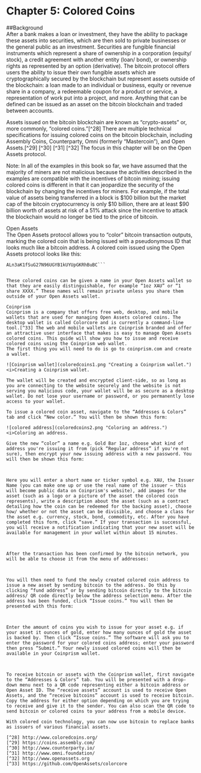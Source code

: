# Chapter 5: Colored Coins

##Background   
After a bank makes a loan or investment, they have the ability to package these assets into securities, which are then sold to private businesses or the general public as an investment. Securities are fungible financial instruments which represent a share of ownership in a corporation (equity/ stock), a credit agreement with another entity (loan/ bond), or ownership rights as represented by an option (derivative). The bitcoin protocol offers users the ability to issue their own fungible assets which are cryptographically secured by the blockchain but represent assets outside of the blockchain: a loan made to an individual or business, equity or revenue share in a company, a redeemable coupon for a product or service, a representation of work put into a project, and more. Anything that can be defined can be issued as an asset on the bitcoin blockchain and traded between accounts.   
 
Assets issued on the bitcoin blockchain are known as “crypto-assets” or, more commonly, “colored coins.”[^28] There are multiple technical specifications for issuing colored coins on the bitcoin blockchain, including Assembly Coins, Counterparty, Omni (formerly “Mastercoin”), and Open  
Assets.[^29] [^30] [^31] [^32] The focus in this chapter will be on the Open Assets protocol.   
 
Note: In all of the examples in this book so far, we have assumed that the majority of miners are not malicious because the activities described in the examples are compatible with the incentives of bitcoin mining; issuing colored coins is different in that it can jeopardize the security of the blockchain by changing the incentives for miners. For example, if the total value of assets being transferred in a block is $100 billion but the market cap of the bitcoin cryptocurrency is only $10 billion, there are at least $90 billion worth of assets at risk of a 51% attack since the incentive to attack the blockchain would no longer be tied to the price of bitcoin.   
 
Open Assets   
The Open Assets protocol allows you to “color” bitcoin transaction outputs, marking the colored coin that is being issued with a pseudonymous ID that looks much like a bitcoin address. A colored coin issued using the Open Assets protocol looks like this:   
 
``` 
ALn3aK1fSuG27N96UGYB1kUYUpGKRhBuBC``` 
   
 
These colored coins can be given a name in your Open Assets wallet so that they are easily distinguishable, for example “1oz XAU” or “1 share XXXX.” These names will remain private unless you share them outside of your Open Assets wallet.   
 
Coinprism   
Coinprism is a company that offers free web, desktop, and mobile wallets that are used for managing Open Assets colored coins. The desktop wallet is called Colorcore and is currently a command-line tool.[^33] The web and mobile wallets are Coinprism branded and offer an attractive user interface that makes is easy to manage Open Assets colored coins. This guide will show you how to issue and receive colored coins using the Coinprism web wallet.  
The first thing you will need to do is go to coinprism.com and create a wallet.   
 
![Coinprism wallet](coloredcoins1.png "Creating a Coinprism wallet.")  
<i>Creating a Coinprism wallet.  
 
The wallet will be created and encrypted client-side, so as long as you are connecting to the website securely and the website is not serving you malicious code, your wallet will be as secure as a desktop wallet. Do not lose your username or password, or you permanently lose access to your wallet.  

To issue a colored coin asset, navigate to the “Addresses & Colors” tab and click “New color.” You will then be shown this form:  
 
![colored address](coloredcoins2.png "Coloring an address.")  
<i>Coloring an address.  
 
Give the new “color” a name e.g. Gold Bar 1oz, choose what kind of address you're issuing it from (pick “Regular address” if you're not sure), then encrypt your new issuing address with a new password. You will then be shown this form: 
 
 
 
Here you will enter a short name or ticker symbol e.g. XAU, the Issuer Name (you can make one up or use the real name of the issuer – this will become public data on Coinprism's website), add images for the asset (such as a logo or a picture of the asset the colored coin represents), write a description about the asset (such as a contract detailing how the coin can be redeemed for the backing asset), choose how/ whether or not the asset can be divisible, and choose a class for the asset e.g. currency, stock, bond, commodity, etc. After you have completed this form, click “save.” If your transaction is successful, you will receive a notification indicating that your new asset will be available for management in your wallet within about 15 minutes.  
 
 
 
After the transaction has been confirmed by the bitcoin network, you will be able to choose it from the menu of addresses: 
 
 
 
You will then need to fund the newly created colored coin address to issue a new asset by sending bitcoin to the address. Do this by clicking “fund address” or by sending bitcoin directly to the bitcoin address/ QR code directly below the address selection menu. After the address has been funded, click “Issue coins.” You will then be presented with this form: 
 
 
 
Enter the amount of coins you wish to issue for your asset e.g. if your asset it ounces of gold, enter how many ounces of gold the asset is backed by. Then click “Issue coins.” The software will ask you to enter the password for your colored coins address; enter your password then press “Submit.” Your newly issued colored coins will then be available in your Coinprism wallet. 
 
 
 
To receive bitcoin or assets with the Coinprism wallet, first navigate to the “Addresses & Colors” tab. You will be presented with a drop-down menu next to a QR code representing either a bitcoin address or  Open Asset ID. The “receive assets” account is used to receive Open Assets, and the “receive bitcoins” account is used to receive bitcoin. Copy the address for either option depending on which you are trying to receive and give it to the sender. You can also scan the QR code to send bitcoin or colored coins to your address from a mobile device.   
 
With colored coin technology, you can now use bitcoin to replace banks as issuers of various financial assets.   
 
[^28] http://www.coloredcoins.org/   
[^29] https://coins.assembly.com/   
[^30] http://www.counterparty.io/   
[^31] http://www.omni.foundation/   
[^32] http://www.openassets.org   
[^33] https://github.com/OpenAssets/colorcore   